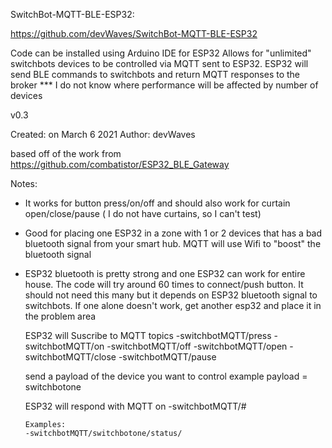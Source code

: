 SwitchBot-MQTT-BLE-ESP32:

https://github.com/devWaves/SwitchBot-MQTT-BLE-ESP32

Code can be installed using Arduino IDE for ESP32
Allows for "unlimited" switchbots devices to be controlled via MQTT sent to ESP32. ESP32 will send BLE commands to switchbots and return MQTT responses to the broker
  *** I do not know where performance will be affected by number of devices

v0.3

Created: on March 6 2021
  Author: devWaves

based off of the work from https://github.com/combatistor/ESP32_BLE_Gateway

Notes:
- It works for button press/on/off and should also work for curtain open/close/pause  ( I do not have curtains, so I can't test)
- Good for placing one ESP32 in a zone with 1 or 2 devices that has a bad bluetooth signal from your smart hub. MQTT will use Wifi to "boost" the bluetooth signal
- ESP32 bluetooth is pretty strong and one ESP32 can work for entire house. The code will try around 60 times to connect/push button. It should not need this many but it depends on ESP32 bluetooth signal to switchbots. If one alone doesn't work, get another esp32 and place it in the problem area


  ESP32 will Suscribe to MQTT topics
     -switchbotMQTT/press
      -switchbotMQTT/on
      -switchbotMQTT/off
      -switchbotMQTT/open
      -switchbotMQTT/close
      -switchbotMQTT/pause

    send a payload of the device you want to control
      example payload = switchbotone

    ESP32 will respond with MQTT on
      -switchbotMQTT/#

      Examples:
      -switchbotMQTT/switchbotone/status/
